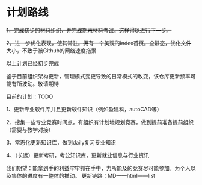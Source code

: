 # 计划路线

~~1，完成初步的材料组织，并完成期末材料考试。这样得以进行下一步。~~

~~2，进一步优化表现，使其常驻。拥有一个美观的index首页。全静态，优化文件大小，不致于被Github的网络速度拖累~~

以上计划已经初步完成

鉴于目前组织架构更新，管理模式变更导致的日常模式的改变，该仓库更新频率可能有所波动。敬请期待

目前的计划：TODO

1、更新专业软件库并且更新软件知识（例如盈建科，autoCAD等）

2、搜集一些专业竞赛时间点，有组织有计划地规划竞赛，做到提前准备提前组织（需要与教学对接）

3、常态化更新知识库，做到daily复习专业知识

4、（长远）更新考研，考公知识库，更新就业信息与行业资讯

我们期望：能拿到手的利益牢牢抓在手中，力所能及的竞赛尽可能参加。为个人以及集体的进度有一整体的推动。
更新链路：MD——html——list
